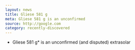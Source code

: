 ```yaml
---
layout: news
title: Gliese 581 g
meta: Gliese 581 g is an unconfirmed 
source: http://google.com
category: recently-discovered
---
```


* Gliese 581 g* is an unconfirmed (and disputed) extrasolar